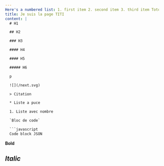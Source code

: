 ```yaml
---
Here's a numbered list: 1. first item 2. second item 3. third item Toto
title: Je suis la page TITI
content: |
  # H1

  ## H2

  ### H3

  #### H4

  #### H5

  ##### H6

  p

  ![](/next.svg)

  > Citation

  * Liste a puce

  1. Liste avec nombre

  `Bloc de code`

  ```javascript
  Code block JSON
  ```

  **Bold**

  *Italic*
---
```


